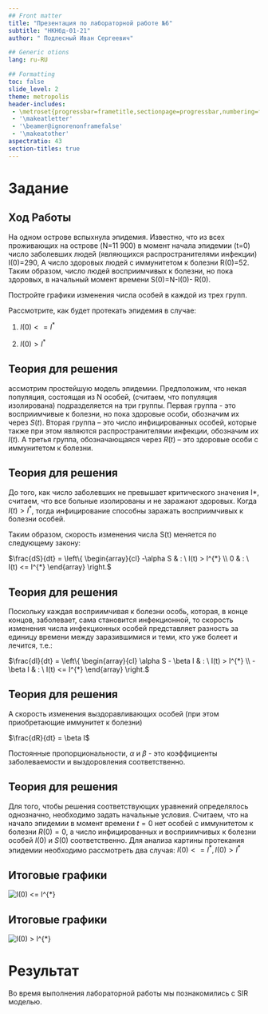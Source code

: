 ```yaml
---
## Front matter
title: "Презентация по лабораторной работе №6"
subtitle: "НКНбд-01-21"
author: " Подлесный Иван Сергеевич"

## Generic otions
lang: ru-RU

## Formatting
toc: false
slide_level: 2
theme: metropolis
header-includes: 
 - \metroset{progressbar=frametitle,sectionpage=progressbar,numbering=fraction}
 - '\makeatletter'
 - '\beamer@ignorenonframefalse'
 - '\makeatother'
aspectratio: 43
section-titles: true
---
```


# Задание

## Ход Работы 

На одном острове вспыхнула эпидемия. Известно, что из всех проживающих на острове (N=11 900) в момент начала эпидемии (t=0) число заболевших людей (являющихся распространителями инфекции) I(0)=290, А число здоровых людей с иммунитетом к болезни R(0)=52. Таким образом, число людей восприимчивых к болезни, но пока здоровых, в начальный момент времени S(0)=N-I(0)- R(0).

Постройте графики изменения числа особей в каждой из трех групп. 

Рассмотрите, как будет протекать эпидемия в случае:

1) $I(0) <= I^{*}$

2) $I(0) > I^{*}$

## Теория для решения

  ассмотрим простейшую модель эпидемии. Предположим, что некая популяция, состоящая из N особей, (считаем, что популяция изолирована) подразделяется на три группы. Первая группа - это восприимчивые к болезни, но пока здоровые особи, обозначим их через $S(t)$. Вторая группа – это число инфицированных особей, которые также при этом являются распространителями инфекции, обозначим их $I(t)$. А третья группа, обозначающаяся через $R(t)$ – это здоровые особи с иммунитетом к болезни.

## Теория для решения

До того, как число заболевших не превышает критического значения  I*, считаем, что все больные изолированы и не заражают здоровых. Когда $I(t) > I^{*}$,
тогда инфицирование способны заражать восприимчивых к болезни особей.

Таким образом, скорость изменения числа S(t) меняется по следующему закону:

$\frac{dS}{dt} = \left\{ \begin{array}{cl}
-\alpha S & : \ I(t) > I^{*} \\
0 & : \ I(t) <=  I^{*} 
\end{array} \right.$


## Теория для решения

Поскольку каждая восприимчивая к болезни особь, которая, в конце концов, заболевает, сама становится инфекционной, то скорость изменения числа инфекционных особей представляет разность за единицу времени между заразившимися и теми, кто уже болеет и лечится, т.е.:

$\frac{dI}{dt} = \left\{ \begin{array}{cl}
\alpha S - \beta I & : \ I(t) > I^{*} \\
-\beta I & : \ I(t) <=  I^{*}
\end{array} \right.$

## Теория для решения

А скорость изменения выздоравливающих особей (при этом приобретающие иммунитет к болезни)

$\frac{dR}{dt} = \beta I$

Постоянные пропорциональности,  $\alpha$ и $\beta$ - это коэффициенты заболеваемости и выздоровления соответственно.

## Теория для решения

Для того, чтобы решения соответствующих уравнений определялось однозначно, необходимо задать начальные условия. Считаем, что на начало эпидемии в момент времени $t = 0$ нет особей с иммунитетом к болезни $R(0)=0$, а  число инфицированных и восприимчивых к болезни особей $I(0)$ и $S(0)$ соответственно. Для анализа картины протекания эпидемии необходимо рассмотреть два случая: $I(0) <= I^{*}, I(0) > I^{*}$


## Итоговые графики

![$I(0) <= I^{*}$](first.png)

## Итоговые графики

![$I(0) > I^{*}$](second.png)


# Результат

Во время выполнения лабораторной работы мы познакомились с SIR моделью.